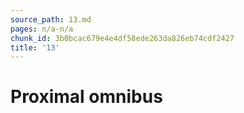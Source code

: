 ```yaml
---
source_path: 13.md
pages: n/a-n/a
chunk_id: 3b0bcac679e4e4df58ede263da826eb74cdf2427
title: '13'
---
```

# Proximal omnibus
